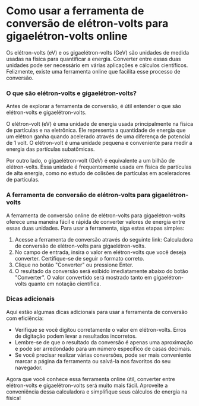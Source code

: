 Como usar a ferramenta de conversão de elétron-volts para gigaelétron-volts online
==================================================================================

Os elétron-volts (eV) e os gigaelétron-volts (GeV) são unidades de medida usadas na física para quantificar a energia. Converter entre essas duas unidades pode ser necessário em várias aplicações e cálculos científicos. Felizmente, existe uma ferramenta online que facilita esse processo de conversão.

### O que são elétron-volts e gigaelétron-volts?

Antes de explorar a ferramenta de conversão, é útil entender o que são elétron-volts e gigaelétron-volts.

O elétron-volt (eV) é uma unidade de energia usada principalmente na física de partículas e na eletrônica. Ele representa a quantidade de energia que um elétron ganha quando acelerado através de uma diferença de potencial de 1 volt. O elétron-volt é uma unidade pequena e conveniente para medir a energia das partículas subatômicas.

Por outro lado, o gigaelétron-volt (GeV) é equivalente a um bilhão de elétron-volts. Essa unidade é frequentemente usada em física de partículas de alta energia, como no estudo de colisões de partículas em aceleradores de partículas.

### A ferramenta de conversão de elétron-volts para gigaelétron-volts

A ferramenta de conversão online de elétron-volts para gigaelétron-volts oferece uma maneira fácil e rápida de converter valores de energia entre essas duas unidades. Para usar a ferramenta, siga estas etapas simples:

1. Acesse a ferramenta de conversão através do seguinte link: Calculadora de conversão de elétron-volts para gigaelétron-volts.
2. No campo de entrada, insira o valor em elétron-volts que você deseja converter. Certifique-se de seguir o formato correto.
3. Clique no botão "Converter" ou pressione Enter.
4. O resultado da conversão será exibido imediatamente abaixo do botão "Converter". O valor convertido será mostrado tanto em gigaelétron-volts quanto em notação científica.

### Dicas adicionais

Aqui estão algumas dicas adicionais para usar a ferramenta de conversão com eficiência:

- Verifique se você digitou corretamente o valor em elétron-volts. Erros de digitação podem levar a resultados incorretos.
- Lembre-se de que o resultado da conversão é apenas uma aproximação e pode ser arredondado para um número específico de casas decimais.
- Se você precisar realizar várias conversões, pode ser mais conveniente marcar a página da ferramenta ou salvá-la nos favoritos do seu navegador.

Agora que você conhece essa ferramenta online útil, converter entre elétron-volts e gigaelétron-volts será muito mais fácil. Aproveite a conveniência dessa calculadora e simplifique seus cálculos de energia na física!